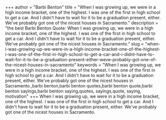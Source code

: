+++
author = "Barbi Benton"
title = "When I was growing up, we were in a high income bracket, one of the highest. I was one of the first in high school to get a car. And I didn't have to wait for it to be a graduation present, either. We've probably got one of the nicest houses in Sacramento."
description = "the best Barbi Benton Quote: When I was growing up, we were in a high income bracket, one of the highest. I was one of the first in high school to get a car. And I didn't have to wait for it to be a graduation present, either. We've probably got one of the nicest houses in Sacramento."
slug = "when-i-was-growing-up-we-were-in-a-high-income-bracket-one-of-the-highest-i-was-one-of-the-first-in-high-school-to-get-a-car-and-i-didnt-have-to-wait-for-it-to-be-a-graduation-present-either-weve-probably-got-one-of-the-nicest-houses-in-sacramento"
keywords = "When I was growing up, we were in a high income bracket, one of the highest. I was one of the first in high school to get a car. And I didn't have to wait for it to be a graduation present, either. We've probably got one of the nicest houses in Sacramento.,barbi benton,barbi benton quotes,barbi benton quote,barbi benton sayings,barbi benton saying,quotes, sayings,quote, saying, motivation"
+++
When I was growing up, we were in a high income bracket, one of the highest. I was one of the first in high school to get a car. And I didn't have to wait for it to be a graduation present, either. We've probably got one of the nicest houses in Sacramento.

